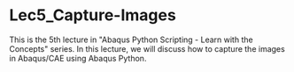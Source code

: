 # Lec5_Capture-Images

This is the 5th lecture in "Abaqus Python Scripting - Learn with the Concepts" series.
In this lecture, we will discuss how to capture the images in Abaqus/CAE using Abaqus Python.

